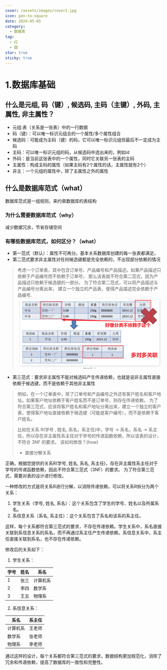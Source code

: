 ```yaml
---
cover: /assets/images/cover2.jpg
icon: pen-to-square
date: 2024-05-05
category:
  - 数据库
tag:
  - 红
  - 圆
star: true
sticky: true
---
```


# 1.数据库基础

## 什么是元组, 码（键）, 候选码, 主码（主键）, 外码, 主属性, 非主属性？
- 元组:表（关系是一张表）中的一行数据
- 码（键）：可以唯一标识元组合的一个属性/多个属性组合
- 候选码：可能成为主码（键）的码，它可以唯一标识元组但最后不一定成为主码
- 主码：可以唯一标识元组的码，从候选码中选出来的，例如id
- 外码：是当前这张表中的一个属性，同时它关联另一张表的主码
- 主属性：构成主码的属性（如果主码有2个属性的话，主属性就有2个）
- 非主：一个元组的属性中，除了主属性之外的属性

## 什么是数据库范式（what）
数据库范式是一组规则，来约束数据库的表结构

### 为什么需要数据库范式（why）
减少数据冗余，节省存储空间
### 有哪些数据库范式，如何区分？（what）
- 第一范式（默认）：属性不可再分。基本关系数据库创建的每一张表都满足，
- 第二范式要求非主属性对任何候选键都是完全依赖的，不出现部分依赖的情况
> 考虑一个订单表，其中包含订单号、产品编号和产品描述。如果产品描述只依赖于产品编号而不依赖于订单号，
> 那么该表就不符合第二范式，因为产品描述只依赖于候选键的一部分。
> 为了符合第二范式，可以将产品描述与产品编号分离出来，
> 建立一个独立的产品表，使得产品描述完全依赖于产品编号.
![img.png](img.png)
- 第三范式：要求非主属性不能对候选码产生传递依赖，也就是说非主属性直接依赖于候选键，而不是依赖于其他非主属性
> 例如，在一个订单表中，除了订单号和产品编号之外还有客户姓名和客户地址。如果客户地址依赖于客户姓名而不是订单号，则存在传递依赖。
> 为了符合第三范式，应该将客户姓名和客户地址分离出来，建立一个独立的客户表，使得客户地址直接依赖于候选键（可能是客户编号），而不是依赖于客户姓名。

>比如在关系 R(学号 , 姓名, 系名，系主任)中，学号 → 系名，系名 → 系主任，所以存在非主属性系主任对于学号的传递函数依赖，所以该表的设计，不符合 3NF 的要求。
> 该如何修改？(how)
>- 直接分解关系
> 
正确，根据您提供的关系R(学号, 姓名, 系名, 系主任)，存在非主属性系主任对于学号的传递函数依赖，因此不符合第三范式（3NF）的要求。
为了符合第三范式，需要对表的设计进行修改。

一种修改的方式是将关系R进行分解，以消除传递依赖。可以将关系R拆分为两个关系：

1. 学生关系（学号, 姓名, 系名）：这个关系包含了学生的学号、姓名以及所属系名。
2. 系信息关系（系名, 系主任）：这个关系包含了系名和该系的系主任。

这样，每个关系都符合第三范式的要求，不存在传递依赖。学生关系中，系名直接关联到系信息关系的系名，而不再通过系主任产生传递依赖。系信息关系中，系主任直接关联到系名，也不存在传递依赖。

修改后的关系如下：

1. 学生关系：

| 学号 | 姓名 | 系名  |
|------|------|-------|
| 1    | 张三 | 计算机系 |
| 2    | 李四 | 数学系  |
| 3    | 王五 | 物理系  |

2. 系信息关系：

| 系名   | 系主任 |
|--------|--------|
| 计算机系 | 王老师  |
| 数学系  | 张老师  |
| 物理系  | 李老师  |

通过这样的设计，每个关系都符合第三范式的要求，数据结构更加规范化，消除了冗余和传递依赖，提高了数据库的一致性和完整性。